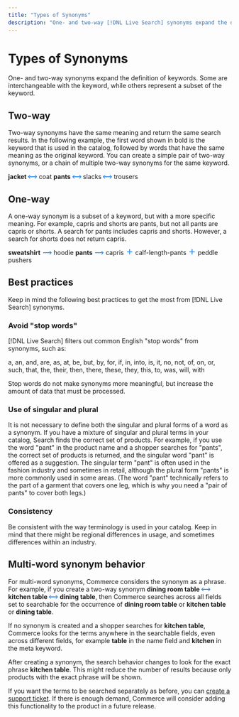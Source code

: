 ```yaml
---
title: "Types of Synonyms"
description: "One- and two-way [!DNL Live Search] synonyms expand the definition of keywords."
---
```

# Types of Synonyms

One- and two-way synonyms expand the definition of keywords. Some are interchangeable with the keyword, while others represent a subset of the keyword.

## Two-way

Two-way synonyms have the same meaning and return the same search results. In the following example, the first word shown in bold is the keyword that is used in the catalog, followed by words that have the same meaning as the original keyword. You can create a simple pair of two-way synonyms, or a chain of multiple two-way synonyms for the same keyword.

**jacket** ![Two-way selector](assets/btn-two-way.png) coat
**pants** ![Two-way selector](assets/btn-two-way.png) slacks ![Two-way selector](assets/btn-two-way.png) trousers

## One-way

A one-way synonym is a subset of a keyword, but with a more specific meaning. For example, capris and shorts are pants, but not all pants are capris or shorts. A search for pants includes capris and shorts. However, a search for shorts does not return capris.

**sweatshirt** ![One-way selector](assets/btn-one-way.png) hoodie
**pants** ![One-way selector](assets/btn-one-way.png) capris ![Multiple one-way selector](assets/btn-multiple-one-way.png) calf-length-pants ![Multiple one-way selector](assets/btn-multiple-one-way.png) peddle pushers

## Best practices

Keep in mind the following best practices to get the most from [!DNL Live Search] synonyms.

### Avoid "stop words"

[!DNL Live Search] filters out common English "stop words" from synonyms, such as:

a, an, and, are, as, at, be, but, by, for, if, in, into, is, it, no, not, of, on, or, such, that, the, their, then, there, these, they, this, to, was, will, with

Stop words do not make synonyms more meaningful, but increase the amount of data that must be processed.

### Use of singular and plural

It is not necessary to define both the singular and plural forms of a word as a synonym. If you have a mixture of singular and plural terms in your catalog, Search finds the correct set of products. For example, if you use the word "pant" in the product name and a shopper searches for "pants", the correct set of products is returned, and the singular word "pant" is offered as a suggestion. The singular term "pant" is often used in the fashion industry and sometimes in retail, although the plural form "pants" is more commonly used in some areas. (The word "pant" technically refers to the part of a garment that covers one leg, which is why you need a "pair of pants" to cover both legs.)

### Consistency

Be consistent with the way terminology is used in your catalog. Keep in mind that there might be regional differences in usage, and sometimes differences within an industry.

## Multi-word synonym behavior

For multi-word synonyms, Commerce considers the synonym as a phrase. For example, if you create a two-way synonym **dining room table** ![Two-way selector](assets/btn-two-way.png) **kitchen table** ![Two-way selector](assets/btn-two-way.png) **dining table**, then Commerce searches across all fields set to searchable for the occurrence of **dining room table** or **kitchen table** or **dining table**.

If no synonym is created and a shopper searches for **kitchen table**, Commerce looks for the terms anywhere in the searchable fields, even across different fields, for example **table** in the name field and **kitchen** in the meta keyword.

After creating a synonym, the search behavior changes to look for the exact phrase **kitchen table**. This might reduce the number of results because only products with the exact phrase will be shown.

If you want the terms to be searched separately as before, you can [create a support ticket](https://experienceleague.adobe.com/en/docs/commerce-knowledge-base/kb/help-center-guide/magento-help-center-user-guide). If there is enough demand, Commerce will consider adding this functionality to the product in a future release.
